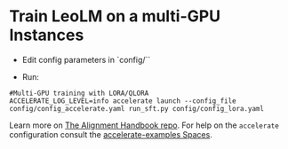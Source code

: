 # Train LeoLM on a multi-GPU Instances

- Edit config parameters in `config/``

- Run:

```
#Multi-GPU training with LORA/QLORA
ACCELERATE_LOG_LEVEL=info accelerate launch --config_file config/config_accelerate.yaml run_sft.py config/config_lora.yaml
```

Learn more on [The Alignment Handbook repo](https://github.com/huggingface/alignment-handbook/tree/main/scripts). For help on the `accelerate` configuration consult the [accelerate-examples Spaces](https://huggingface.co/spaces/hf-accelerate/accelerate_examples).

